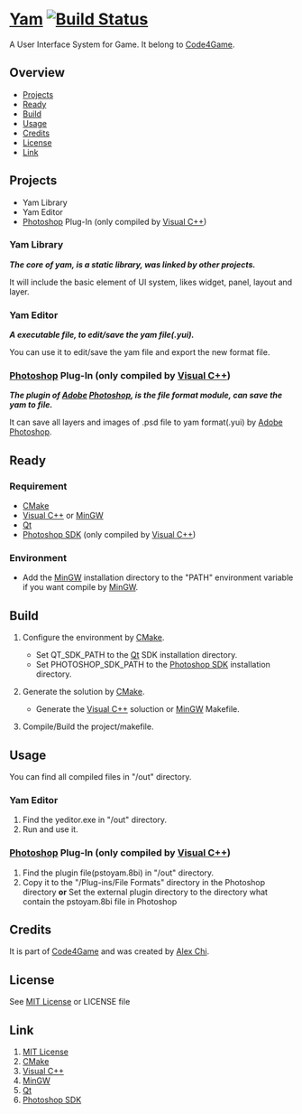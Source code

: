# [Yam][] [![Build Status](https://travis-ci.org/code4game/yam.png?branch=dev)](https://travis-ci.org/code4game/yam)

A User Interface System for Game. It belong to [Code4Game][].

## Overview

* [Projects](#Projects)
* [Ready](#Ready)
* [Build](#Build)
* [Usage](#Usage)
* [Credits](#Credits)
* [License](#License)
* [Link](#Link)

## Projects

* Yam Library
* Yam Editor
* [Photoshop][] Plug-In (only compiled by [Visual C++][])

### Yam Library

___The core of yam, is a static library, was linked by other projects.___

It will include the basic element of UI system, likes widget, panel, layout and layer.

### Yam Editor

___A executable file, to edit/save the yam file(.yui).___

You can use it to edit/save the yam file and export the new format file.

### [Photoshop][] Plug-In (only compiled by [Visual C++][])

___The plugin of [Adobe][] [Photoshop][], is the file format module, can save the yam to file.___

It can save all layers and images of .psd file to yam format(.yui) by [Adobe][] [Photoshop][].


## Ready

### Requirement

* [CMake][]
* [Visual C++][] or [MinGW][]
* [Qt][]
* [Photoshop SDK][] (only compiled by [Visual C++][])

### Environment

* Add the [MinGW][] installation directory to the "PATH" environment variable if you want compile by [MinGW][].


## Build

1. Configure the environment by [CMake][].

    * Set QT\_SDK\_PATH to the [Qt][] SDK installation directory.
    * Set PHOTOSHOP\_SDK\_PATH to the [Photoshop SDK][] installation directory.

2.  Generate the solution by [CMake][].

    * Generate the [Visual C++][] soluction or [MinGW][] Makefile.
 
3. Compile/Build the project/makefile.


## Usage

You can find all compiled files in "/out" directory.

### Yam Editor

1. Find the yeditor.exe in "/out" directory.
2. Run and use it.

### [Photoshop][] Plug-In (only compiled by [Visual C++][])

1. Find the plugin file(pstoyam.8bi) in "/out" directory.
2. Copy it to the "/Plug-ins/File Formats" directory in the Photoshop directory __or__ Set the external plugin directory to the directory what contain the pstoyam.8bi file in Photoshop

## Credits

It is part of [Code4Game][] and was created by [Alex Chi][].


## License

See [MIT License][] or LICENSE file


## Link

1. [MIT License][]
1. [CMake][]
1. [Visual C++][]
1. [MinGW][]
1. [Qt][]
1. [Photoshop SDK][]


[CMake]: http://cmake.org/ "CMake"
[Visual C++]: http://www.visualstudio.com/ "Visual C++"
[MinGW]: http://www.mingw.org/ "MinGW"
[Qt]: http://qt-project.org/ "Qt"
[Adobe]: http://www.adobe.com/ "Adobe"
[Photoshop]: http://www.adobe.com/products/photoshop.html "Photoshop"
[Photoshop SDK]: http://www.adobe.com/devnet/photoshop/sdk.html "Photoshop SDK"
[MIT License]: http://opensource.org/licenses/MIT "MIT License"
[Alex Chi]: http://alexchi.me/ "Alex Chi"
[Alex Chi's Blog]: http://blog.alexchi.me/ "Alex Chi's Blog"
[Code4Game]: http://c4g.alexchi.me/ "Code 4 Game"
[Yam]: http://c4g.alexchi.me/yam/ "Yam"
